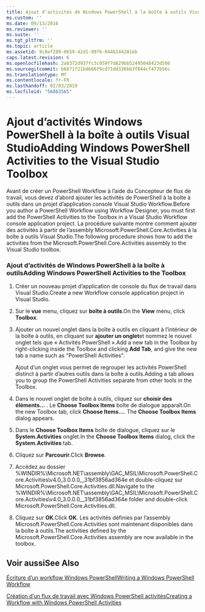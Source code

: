 ```yaml
---
title: Ajout d’activités de Windows PowerShell à la boîte à outils Visual Studio | Microsoft Docs
ms.custom: ''
ms.date: 09/13/2016
ms.reviewer: ''
ms.suite: ''
ms.tgt_pltfrm: ''
ms.topic: article
ms.assetid: 9c8ef289-0659-42d1-9976-044b144201eb
caps.latest.revision: 6
ms.openlocfilehash: 2a8372d937fc3c959f7d829bb52495048423d506
ms.sourcegitcommit: b6871f21bd666f9cd71dd336bb3f844cf472b56c
ms.translationtype: MT
ms.contentlocale: fr-FR
ms.lasthandoff: 02/03/2019
ms.locfileid: "56863565"
---
```

# <a name="adding-windows-powershell-activities-to-the-visual-studio-toolbox"></a><span data-ttu-id="80605-102">Ajout d’activités Windows PowerShell à la boîte à outils Visual Studio</span><span class="sxs-lookup"><span data-stu-id="80605-102">Adding Windows PowerShell Activities to the Visual Studio Toolbox</span></span>

<span data-ttu-id="80605-103">Avant de créer un PowerShell Workflow à l’aide du Concepteur de flux de travail, vous devez d’abord ajouter les activités de PowerShell à la boîte à outils dans un projet d’application console Visual Studio Workflow.</span><span class="sxs-lookup"><span data-stu-id="80605-103">Before you author a PowerShell Workflow using Workflow Designer, you must first add the PowerShell Activities to the Toolbox in a Visual Studio Workflow console application project.</span></span> <span data-ttu-id="80605-104">La procédure suivante montre comment ajouter des activités à partir de l’assembly Microsoft.PowerShell.Core.Activities à la boîte à outils Visual Studio.</span><span class="sxs-lookup"><span data-stu-id="80605-104">The following procedure shows how to add the activities from the Microsoft.PowerShell.Core.Activities assembly to the Visual Studio toolbox.</span></span>

### <a name="adding-windows-powershell-activities-to-the-toolbox"></a><span data-ttu-id="80605-105">Ajout d’activités de Windows PowerShell à la boîte à outils</span><span class="sxs-lookup"><span data-stu-id="80605-105">Adding Windows PowerShell Activities to the Toolbox</span></span>

1. <span data-ttu-id="80605-106">Créer un nouveau projet d’application de console du flux de travail dans Visual Studio.</span><span class="sxs-lookup"><span data-stu-id="80605-106">Create a new Workflow console application project in Visual Studio.</span></span>

2. <span data-ttu-id="80605-107">Sur le **vue** menu, cliquez sur **boîte à outils**.</span><span class="sxs-lookup"><span data-stu-id="80605-107">On the **View** menu, click **Toolbox**.</span></span>

3. <span data-ttu-id="80605-108">Ajouter un nouvel onglet dans la boîte à outils en cliquant à l’intérieur de la boîte à outils, en cliquant sur **ajouter un onglet**et nommez le nouvel onglet tels que « Activités PowerShell ».</span><span class="sxs-lookup"><span data-stu-id="80605-108">Add a new tab in the Toolbox by right-clicking inside the Toolbox and clicking **Add Tab**, and give the new tab a name such as "PowerShell Activities".</span></span>

   <span data-ttu-id="80605-109">Ajout d’un onglet vous permet de regrouper les activités PowerShell distinct à partir d’autres outils dans la boîte à outils.</span><span class="sxs-lookup"><span data-stu-id="80605-109">Adding a tab allows you to group the PowerShell Activities separate from other tools in the Toolbox.</span></span>

4. <span data-ttu-id="80605-110">Dans le nouvel onglet de boîte à outils, cliquez sur **choisir des éléments...** . Le **Choose Toolbox Items** boîte de dialogue apparaît.</span><span class="sxs-lookup"><span data-stu-id="80605-110">On the new Toolbox tab, click **Choose Items...**. The **Choose Toolbox Items** dialog appears.</span></span>

5. <span data-ttu-id="80605-111">Dans le **Choose Toolbox Items** boîte de dialogue, cliquez sur le **System.Activities** onglet.</span><span class="sxs-lookup"><span data-stu-id="80605-111">In the **Choose Toolbox Items** dialog, click the **System.Activities** tab.</span></span>

6. <span data-ttu-id="80605-112">Cliquez sur **Parcourir**.</span><span class="sxs-lookup"><span data-stu-id="80605-112">Click **Browse**.</span></span>

7. <span data-ttu-id="80605-113">Accédez au dossier %WINDIR%\Microsoft.NET\assembly\GAC_MSIL\Microsoft.PowerShell.Core.Activities\v4.0_3.0.0.0__31bf3856ad364e et double-cliquez sur Microsoft.PowerShell.Core.Activities.dll.</span><span class="sxs-lookup"><span data-stu-id="80605-113">Navigate to the %WINDIR%\Microsoft.NET\assembly\GAC_MSIL\Microsoft.PowerShell.Core.Activities\v4.0_3.0.0.0__31bf3856ad364e folder and double-click Microsoft.PowerShell.Core.Activities.dll.</span></span>

8. <span data-ttu-id="80605-114">Cliquez sur **OK**.</span><span class="sxs-lookup"><span data-stu-id="80605-114">Click **OK**.</span></span> <span data-ttu-id="80605-115">Les activités définies par l’assembly Microsoft.PowerShell.Core.Activities sont maintenant disponibles dans la boîte à outils.</span><span class="sxs-lookup"><span data-stu-id="80605-115">The activities defined by the Microsoft.PowerShell.Core.Activities assembly are now available in the toolbox.</span></span>

## <a name="see-also"></a><span data-ttu-id="80605-116">Voir aussi</span><span class="sxs-lookup"><span data-stu-id="80605-116">See Also</span></span>

[<span data-ttu-id="80605-117">Écriture d’un workflow Windows PowerShell</span><span class="sxs-lookup"><span data-stu-id="80605-117">Writing a Windows PowerShell Workflow</span></span>](./writing-a-windows-powershell-workflow.md)

[<span data-ttu-id="80605-118">Création d’un flux de travail avec Windows PowerShell activités</span><span class="sxs-lookup"><span data-stu-id="80605-118">Creating a Workflow with Windows PowerShell Activities</span></span>](./creating-a-workflow-with-windows-powershell-activities.md)